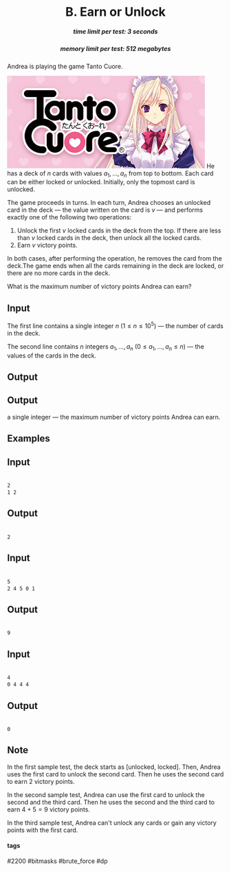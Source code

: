 <h1 style='text-align: center;'> B. Earn or Unlock</h1>

<h5 style='text-align: center;'>time limit per test: 3 seconds</h5>
<h5 style='text-align: center;'>memory limit per test: 512 megabytes</h5>

Andrea is playing the game Tanto Cuore.

 ![](images/9530fd0a2ed9a8c0f1f686637cff167fb8ac008b.png) He has a deck of $n$ cards with values $a_1, \ldots, a_n$ from top to bottom. Each card can be either locked or unlocked. Initially, only the topmost card is unlocked. 

The game proceeds in turns. In each turn, Andrea chooses an unlocked card in the deck — the value written on the card is $v$ — and performs exactly one of the following two operations: 

1. Unlock the first $v$ locked cards in the deck from the top. If there are less than $v$ locked cards in the deck, then unlock all the locked cards.
2. Earn $v$ victory points.

 In both cases, after performing the operation, he removes the card from the deck.The game ends when all the cards remaining in the deck are locked, or there are no more cards in the deck.

What is the maximum number of victory points Andrea can earn?

## Input

The first line contains a single integer $n$ ($1 \leq n \leq 10^5$) — the number of cards in the deck.

The second line contains $n$ integers $a_1, \ldots, a_n$ ($0 \leq a_1, \ldots, a_n \leq n$) — the values of the cards in the deck.

## Output

## Output

 a single integer — the maximum number of victory points Andrea can earn.

## Examples

## Input


```

2
1 2

```
## Output


```

2

```
## Input


```

5
2 4 5 0 1

```
## Output


```

9

```
## Input


```

4
0 4 4 4

```
## Output


```

0

```
## Note

In the first sample test, the deck starts as [unlocked, locked]. Then, Andrea uses the first card to unlock the second card. Then he uses the second card to earn $2$ victory points.

In the second sample test, Andrea can use the first card to unlock the second and the third card. Then he uses the second and the third card to earn $4+5=9$ victory points.

In the third sample test, Andrea can't unlock any cards or gain any victory points with the first card.



#### tags 

#2200 #bitmasks #brute_force #dp 